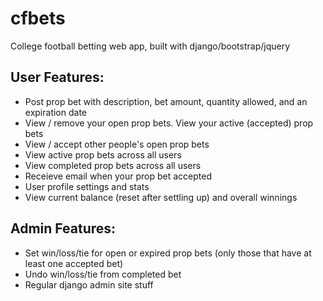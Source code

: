 # cfbets
College football betting web app, built with django/bootstrap/jquery

## User Features:
 - Post prop bet with description, bet amount, quantity allowed, and an expiration date
 - View / remove your open prop bets. View your active (accepted) prop bets
 - View / accept other people's open prop bets
 - View active prop bets across all users
 - View completed prop bets across all users
 - Receieve email when your prop bet accepted
 - User profile settings and stats
 - View current balance (reset after settling up) and overall winnings

 
## Admin Features:
 - Set win/loss/tie for open or expired prop bets (only those that have at least one accepted bet)
 - Undo win/loss/tie from completed bet
 - Regular django admin site stuff
